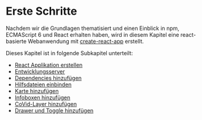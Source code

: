 # Erste Schritte

Nachdem wir die Grundlagen thematisiert und einen Einblick in npm, ECMAScript 6 und React
erhalten haben, wird in diesem Kapitel eine react-basierte Webanwendung mit
[create-react-app](https://github.com/facebook/create-react-app) erstellt.

Dieses Kapitel ist in folgende Subkapitel unterteilt:

- [React Applikation erstellen](../first-steps/create-react-app.md)
- [Entwicklungsserver](../first-steps/webpack-hotreload.md)
- [Dependencies hinzufügen](../first-steps/basispakete.md)
- [Hilfsdateien einbinden](../first-steps/basispakete.md)
- [Karte hinzufügen](../first-steps/stepOne.md)
- [Infoboxen hinzufügen](../first-steps/stepTwo.md)
- [CoVid-Layer hinzufügen](../first-steps/stepThree.md)
- [Drawer und Toggle hinzufügen](../first-steps/stepFour.md)
